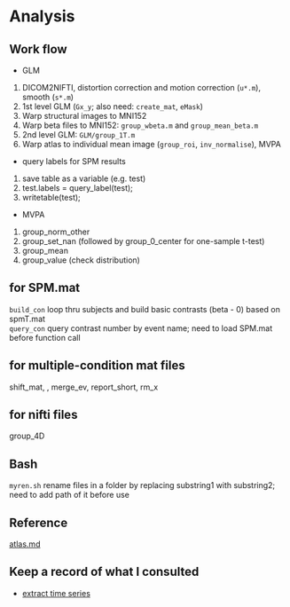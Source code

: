 # Analysis

## Work flow
* GLM
1. DICOM2NIFTI, distortion correction and motion correction (`u*.m`), smooth (`s*.m`)
1. 1st level GLM (`Gx_y`; also need: `create_mat`, `eMask`)
1. Warp structural images to MNI152
1. Warp beta files to MNI152: `group_wbeta.m` and `group_mean_beta.m`
1. 2nd level GLM: `GLM/group_1T.m`
1. Warp atlas to individual mean image (`group_roi`, `inv_normalise`), MVPA

* query labels for SPM results
1. save table as a variable (e.g. test)
1. test.labels = query_label(test);
1. writetable(test);


* MVPA
1. group_norm_other
1. group_set_nan (followed by group_0_center for one-sample t-test)
1. group_mean
1. group_value (check distribution)

## for SPM.mat
`build_con` loop thru subjects and build basic contrasts (beta - 0) based on spmT.mat  
`query_con` query contrast number by event name; need to load SPM.mat before function call

## for multiple-condition mat files
shift_mat, , merge_ev, report_short, rm_x

## for nifti files
group_4D

## Bash
`myren.sh` rename files in a folder by replacing substring1 with substring2; need to add path of it before use

## Reference
[atlas.md](https://github.com/ywwang-notes/Analysis/blob/master/atlas.md)

## Keep a record of what I consulted
* [extract time series](https://en.wikibooks.org/wiki/SPM/Timeseries_extraction)

